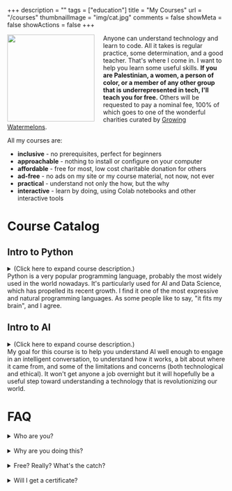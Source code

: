 +++
description = ""
tags = ["education"]
title = "My Courses"
url = "/courses"
thumbnailImage = "img/cat.jpg"
comments = false
showMeta = false
showActions = false
+++

<img style="margin-right: 20px" height="200" align="left" src="/img/cat.jpg" />

Anyone can understand technology and learn to code.
All it takes is regular practice, some determination, 
and a good teacher. That's where I come in. I want to help you learn some
useful skills. **If you are Palestinian, a women, a person of color, or a member
of any other group that is underrepresented in tech, I'll teach you for free.**
Others will be requested to pay a nominal fee, 100% of which goes to one of the
wonderful charities curated by
<a href="https://growingwatermelons.com" target="_blank">Growing Watermelons</a>.

All my courses are:
- **inclusive** - no prerequisites, perfect for beginners
- **approachable** - nothing to install or configure on your computer
- **affordable** - free for most, low cost charitable donation for others
- **ad-free** - no ads on my site or my course material, not now, not ever
- **practical** - understand not only the how, but the why
- **interactive** - learn by doing, using Colab notebooks and other interactive tools

# Course Catalog

## Intro to Python

<details>
<summary>
(Click here to expand course description.)<br>
Python is a very popular programming language, probably the most widely used in the world nowadays. It's particularly used for AI and Data Science, which has propelled its recent growth. I find it one of the most expressive and natural programming languages. As some people like to say, "it fits my brain", and I agree.
</summary>

### Logistics

- six two-hour lessons
- one meeting per week
- modest homework between lessons
- classes conducted online using Google Meet
- **next offering**: starting in mid-January 2025 (dates and times are TBD)
- <a target="_blank" href="">Signup Form</a>

### Course Material

- <a target="blank" href="https://colab.research.google.com/github/mco-gh/mco.dev/blob/master/static/notebooks/1_Welcome.ipynb">Notebook 1 - Course Overview, Background, and Getting Started</a>
- <a target="blank" href="https://colab.research.google.com/github/mco-gh/mco.dev/blob/master/static/notebooks/2_Variables.ipynb">Notebook 2 - Numbers, Strings, Variables, and Assignment Statements</a>
- <a target="blank" href="https://colab.research.google.com/github/mco-gh/mco.dev/blob/master/static/notebooks/3_Expressions.ipynb">Notebook 3 - Boolean Comparisons, Boolean Operators, and Expressions</a>
- <a target="blank" href="https://colab.research.google.com/github/mco-gh/mco.dev/blob/master/static/notebooks/4_Conditionals.ipynb">Notebook 4 - Controlling Program Flow and Using Modules</a>
- <a target="blank" href="https://colab.research.google.com/github/mco-gh/mco.dev/blob/master/static/notebooks/5_Loops.ipynb">Notebook 5 - More Strings and Loops</a>
- <a target="blank" href="https://colab.research.google.com/github/mco-gh/mco.dev/blob/master/static/notebooks/6_Functions.ipynb">Notebook 6 - Functions, Namespaces, and Modules</a>
- <a target="blank" href="https://colab.research.google.com/github/mco-gh/mco.dev/blob/master/static/notebooks/7_Iterables.ipynb">Notebook 7 - Tuples, Lists, and Dictionaries</a>
- <a target="blank" href="https://colab.research.google.com/github/mco-gh/mco.dev/blob/master/static/notebooks/8_Files.ipynb">Notebook 8 - Files, Errors, and Exceptions</a>
- <a target="blank" href="https://colab.research.google.com/github/mco-gh/mco.dev/blob/master/static/notebooks/9_Project.ipynb">Notebook 9 - Sample Project</a>
</details>

## Intro to AI
<details>
<summary>
(Click here to expand course description.)<br>
My goal for this course is to help you understand AI well enough to engage in an intelligent conversation, to understand how it works, a bit about where it came from, and some of the limitations and concerns (both technological and ethical). It won't get anyone a job overnight but it will hopefully be a useful step toward understanding a technology that is revolutionizing our world.
</summary>

### Prerequisites
- You are human (bots not allowed)
- You are curious about AI and want to learn more
- No technical knowledge required
- No programming required
- No maths required

### Goals
- Gain a conceptual understanding of how AI “works”
- Find out about the state of the art in AI
- Consider the ethical issues raised by AI
- Think critically about AI in your life and in the world
- Help you prepare for the continuing revolution

### Non-goals
- Deep dive into technology or maths
- Deinitively answer diicult ethical or societal questions
- Predict the future

### Logistics 
- three two-hour lessons
- one meeting per week
- modest homework between lessons
- classes conducted online using Google Meet
- **next offering**: starting in mid-January 2025 (dates and times are TBD)
- <a target="_blank" href="">Signup Form</a>

### Agenda
- My Fave AI App
- Deinitions
- History
- Mechanics
- State of the Art
- Ethics
- The Future

### Course Material
- <a target="_blank" href="/IntroAI.pdf">Course Material</a>
</details>

# FAQ

<details>
<summary>
Who are you?
</summary>

<a target="_blank" href="/about">About Marc</a>
</details>
<br>
<details>
<summary>
Why are you doing this?
</summary>
<img src="tbl.jpg" height="100">
As the great Tim Berners-Lee said about his historic invention
(the World Wide Web): "this is for everyone". I want to make technology
understable for everyone, especially those people who haven't felt "invited
to the party".
</details>
<br>
<details>
<summary>
Free? Really? What's the catch?
</summary>
There is no catch. I don't need the money so everything here is free, apart from donations I solicit for those who already have some advantages and can afford to pay.
</details>
<br>
<details>
<summary>
Will I get a certificate?
</summary>
These courses are not for everyone. They are not formally certified by any board or educational bodies. I won't be giving you a piece of paper at the end. What I will give you is the ability to have an intelligent conversation about a given topic, and some first-hand experience apply some technology in a practical context.
</details>

